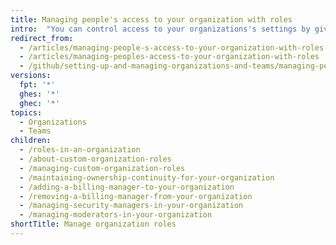 ```yaml
---
title: Managing people's access to your organization with roles
intro:  "You can control access to your organizations's settings by giving people organization roles."
redirect_from:
  - /articles/managing-people-s-access-to-your-organization-with-roles
  - /articles/managing-peoples-access-to-your-organization-with-roles
  - /github/setting-up-and-managing-organizations-and-teams/managing-peoples-access-to-your-organization-with-roles
versions:
  fpt: '*'
  ghes: '*'
  ghec: '*'
topics:
  - Organizations
  - Teams
children:
  - /roles-in-an-organization
  - /about-custom-organization-roles
  - /managing-custom-organization-roles
  - /maintaining-ownership-continuity-for-your-organization
  - /adding-a-billing-manager-to-your-organization
  - /removing-a-billing-manager-from-your-organization
  - /managing-security-managers-in-your-organization
  - /managing-moderators-in-your-organization
shortTitle: Manage organization roles
---
```

